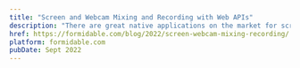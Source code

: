 ```yaml
---
title: "Screen and Webcam Mixing and Recording with Web APIs"
description: "There are great native applications on the market for screen recording and editing. While tools like these include a whole host of powerful editing features, for short-form content that doesn’t require post-processing, they might be overkill. I wanted to explore how far browser technology has come in the way of screen sharing and recording, and attempt to create a tool that would allow me to quickly create short-form technical video content with a little bit of flare."
href: https://formidable.com/blog/2022/screen-webcam-mixing-recording/
platform: formidable.com
pubDate: Sept 2022
---
```

